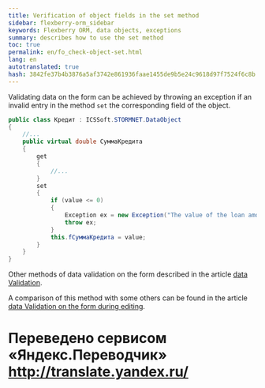 ```yaml
--- 
title: Verification of object fields in the set method 
sidebar: flexberry-orm_sidebar 
keywords: Flexberry ORM, data objects, exceptions 
summary: describes how to use the set method 
toc: true 
permalink: en/fo_check-object-set.html 
lang: en 
autotranslated: true 
hash: 3842fe37b4b3876a5af3742e861936faae1455de9b5e24c9618d97f7524f6c8b 
--- 
```


Validating data on the form can be achieved by throwing an exception if an invalid entry in the method `set` the corresponding field of the object. 

```csharp
public class Кредит : ICSSoft.STORMNET.DataObject
{
	//... 
	public virtual double СуммаКредита
	{
		get
		{
			//... 
		}
		set
		{
			if (value <= 0)
			{
				Exception ex = new Exception("The value of the loan amount must be positive!");
				throw ex; 
			}
			this.fСуммаКредита = value;
		}
	}
}
``` 

Other methods of data validation on the form described in the article [data Validation](fw_edit-form-validation.html). 

A comparison of this method with some others can be found in the article [data Validation on the form during editing](fw_check-form-field-during-edit.html). 



 # Переведено сервисом «Яндекс.Переводчик» http://translate.yandex.ru/